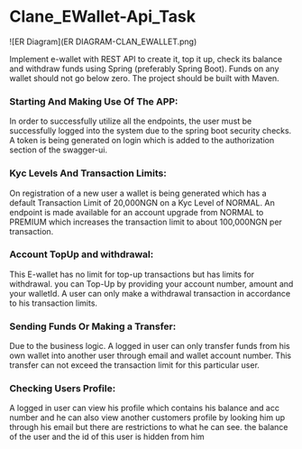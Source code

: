 # Clane_EWallet-Api_Task

![ER Diagram](ER DIAGRAM-CLAN_EWALLET.png)

Implement e-wallet with REST API to create it, top it up, check its balance and withdraw funds using Spring (preferably Spring Boot). Funds on any wallet should
not go below zero. The project should be built with Maven.


### Starting And Making Use Of The APP:
In order to successfully utilize all the endpoints, the user must be successfully logged into the system due to the spring boot security checks.
A token is being generated on login which is added to the authorization section of the swagger-ui.


### Kyc Levels And Transaction Limits:
On registration of a new user a wallet is being generated which has a default Transaction Limit of 20,000NGN on a Kyc Level of NORMAL.
An endpoint is made available for an account upgrade from NORMAL to PREMIUM which increases the transaction limit to about 100,000NGN per transaction.

### Account TopUp and withdrawal:
This E-wallet has no limit for top-up transactions but has limits for withdrawal. you can Top-Up by providing your account number, amount and your walletId.
A user can only make a withdrawal transaction in accordance to his transaction limits.

### Sending Funds Or Making a Transfer:
Due to the business logic. A logged in user can only transfer funds from his own wallet into another user through email and wallet account number.
This transfer can not exceed the transaction limit for this particular user.

### Checking Users Profile:
A logged in user can view his profile which contains his balance and acc number and he can also view another customers profile by looking him up through his email but there are restrictions to what he can see.
the balance of the user and the id of this user is hidden from him

